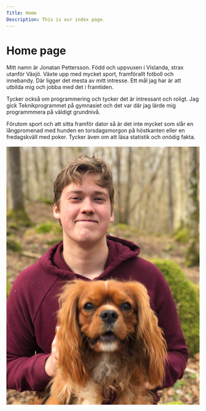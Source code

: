 ```yaml
---
Title: Home
Description: This is our index page.
---
```


Home page
==========================
Mitt namn är Jonatan Pettersson. Född och uppvuxen i Vislanda, strax utanför Växjö. Växte upp med mycket sport, framförallt fotboll och innebandy. Där ligger det mesta av mitt intresse. Ett mål jag har är att utbilda mig och jobba med det i framtiden.

Tycker också om programmering och tycker det är intressant och roligt. Jag gick Teknikprogrammet på gymnasiet och det var där jag lärde mig programmmera på väldigt grundnivå. 

Förutom sport och att sitta framför dator så är det inte mycket som slår en långpromenad med hunden en torsdagsmorgon på höstkanten eller en fredagskväll med poker. Tycker även om att läsa statistik och onödig fakta.
<br>
<br>
<img class="meImg" src="assets/img/me.jpeg">